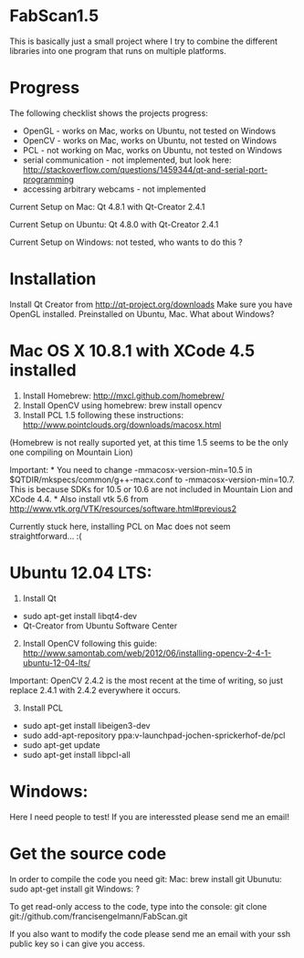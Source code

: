 FabScan1.5
==========
This is basically just a small project where I try to combine the different libraries into one program that runs on multiple platforms.

Progress
========

The following checklist shows the projects progress:
    
* OpenGL - works on Mac, works on Ubuntu, not tested on Windows
* OpenCV - works on Mac, works on Ubuntu, not tested on Windows
* PCL - not working on Mac, works on Ubuntu, not tested on Windows
* serial communication - not implemented, but look here: http://stackoverflow.com/questions/1459344/qt-and-serial-port-programming
* accessing arbitrary webcams - not implemented

Current Setup on Mac: Qt 4.8.1 with Qt-Creator 2.4.1

Current Setup on Ubuntu: Qt 4.8.0 with Qt-Creator 2.4.1

Current Setup on Windows: not tested, who wants to do this ?

Installation
===========

Install Qt Creator from http://qt-project.org/downloads
Make sure you have OpenGL installed. Preinstalled on Ubuntu, Mac. What about Windows?

Mac OS X 10.8.1 with XCode 4.5 installed
========================================
1. Install Homebrew: http://mxcl.github.com/homebrew/
2. Install OpenCV using homebrew: brew install opencv
3. Install PCL 1.5 following these instructions: http://www.pointclouds.org/downloads/macosx.html

  (Homebrew is not really suported yet, at this time 1.5 seems to be the only one compiling on Mountain Lion)

  Important:
    * You need to change -mmacosx-version-min=10.5 in $QTDIR/mkspecs/common/g++-macx.conf to -mmacosx-version-min=10.7. This is because SDKs for 10.5 or 10.6 are not included in Mountain Lion and XCode 4.4.
    * Also install vtk 5.6 from http://www.vtk.org/VTK/resources/software.html#previous2
    
  Currently stuck here, installing PCL on Mac does not seem straightforward... :( 


Ubuntu 12.04 LTS:
=======
1. Install Qt
  * sudo apt-get install libqt4-dev
  * Qt-Creator from Ubuntu Software Center

2. Install OpenCV following this guide: http://www.samontab.com/web/2012/06/installing-opencv-2-4-1-ubuntu-12-04-lts/

  Important: OpenCV 2.4.2 is the most recent at the time of writing, so just replace 2.4.1 with 2.4.2 everywhere it occurs.
  
3. Install PCL

  * sudo apt-get install libeigen3-dev
  * sudo add-apt-repository ppa:v-launchpad-jochen-sprickerhof-de/pcl
  * sudo apt-get update
  * sudo apt-get install libpcl-all

Windows:
========
 Here I need people to test! If you are interessted please send me an email!

Get the source code
===================

In order to compile the code you need git:
Mac: brew install git
Ubunutu: sudo apt-get install git
Windows: ?

To get read-only access to the code, type into the console:
git clone git://github.com/francisengelmann/FabScan.git

If you also want to modify the code please send me an email with your ssh public key so i can give you access.